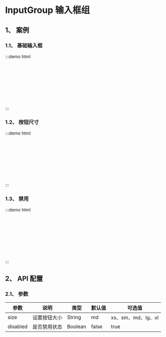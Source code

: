 # InputGroup 输入框组

## 1、 案例

### 1.1、 基础输入框

:::demo html

<div>
    <mb-input-group>
        <mb-input placeholder="请输入内容"/>
    </mb-input-group>
    <br/>
    <br/>
    <mb-input-group>
        <mb-input placeholder="请输入内容"/>
        <mb-input placeholder="请输入内容"/>
    </mb-input-group>
    <br/>
    <br/>
    <mb-input-group>
        <mb-input placeholder="请输入内容"/>
        <mb-input placeholder="请输入内容"/>
        <mb-input placeholder="请输入内容"/>
    </mb-input-group>
    <br/>
    <br/>
    <mb-input-group>
        <mb-input placeholder="请输入内容"/>
        <mb-input placeholder="请输入内容"/>
        <mb-input placeholder="请输入内容"/>
        <mb-input placeholder="请输入内容"/>
    </mb-input-group>
    <br/>
    <br/>
    <mb-input-group>
        <mb-input placeholder="请输入内容"/>
        <mb-input readonly placeholder="~" style="width: 30px; border-left: 0; border-right: 0; pointer-events: none; backgroundColor: #fff"/>
        <mb-input placeholder="请输入内容"/>
    </mb-input-group>
</div>
:::

### 1.2、 按钮尺寸

:::demo html

<div>
    <mb-input-group size="xs">
        <mb-input placeholder="请输入内容"/>
        <mb-input placeholder="请输入内容"/>
        <mb-input placeholder="请输入内容"/>
    </mb-input-group>
    <br/>
    <br/>
    <mb-input-group size="sm">
        <mb-input placeholder="请输入内容"/>
        <mb-input placeholder="请输入内容"/>
        <mb-input placeholder="请输入内容"/>
    </mb-input-group>
    <br/>
    <br/>
    <mb-input-group size="md">
        <mb-input placeholder="请输入内容"/>
        <mb-input placeholder="请输入内容"/>
        <mb-input placeholder="请输入内容"/>
    </mb-input-group>
    <br/>
    <br/>
    <mb-input-group size="lg">
        <mb-input placeholder="请输入内容"/>
        <mb-input placeholder="请输入内容"/>
        <mb-input placeholder="请输入内容"/>
    </mb-input-group>
    <br/>
    <br/>
    <mb-input-group size="xl">
        <mb-input placeholder="请输入内容"/>
        <mb-input placeholder="请输入内容"/>
        <mb-input placeholder="请输入内容"/>
    </mb-input-group>
</div>
:::

### 1.3、 禁用

:::demo html

<div>
    <mb-input-group disabled size="xs">
        <mb-input placeholder="请输入内容"/>
        <mb-input placeholder="请输入内容"/>
        <mb-input placeholder="请输入内容"/>
    </mb-input-group>
    <br/>
    <br/>
    <mb-input-group disabled size="sm">
        <mb-input placeholder="请输入内容"/>
        <mb-input placeholder="请输入内容"/>
        <mb-input placeholder="请输入内容"/>
    </mb-input-group>
    <br/>
    <br/>
    <mb-input-group disabled size="md">
        <mb-input placeholder="请输入内容"/>
        <mb-input placeholder="请输入内容"/>
        <mb-input placeholder="请输入内容"/>
    </mb-input-group>
    <br/>
    <br/>
    <mb-input-group disabled size="lg">
        <mb-input placeholder="请输入内容"/>
        <mb-input placeholder="请输入内容"/>
        <mb-input placeholder="请输入内容"/>
    </mb-input-group>
    <br/>
    <br/>
    <mb-input-group disabled size="xl">
        <mb-input placeholder="请输入内容"/>
        <mb-input placeholder="请输入内容"/>
        <mb-input placeholder="请输入内容"/>
    </mb-input-group>
</div>
:::

## 2、 API 配置

### 2.1、 参数

| 参数     | 说明         | 类型    | 默认值 | 可选值             |
| -------- | ------------ | ------- | ------ | ------------------ |
| size     | 设置按钮大小 | String  | md     | xs、sm、md、lg、xl |
| disabled | 是否禁用状态 | Boolean | false  | true               |

